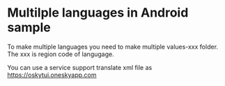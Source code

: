 # Multilple languages in Android sample

To make multiple languages you need to make multiple values-xxx folder. The xxx is region code of langugage.

You can use a service support translate xml file as https://oskytui.oneskyapp.com
